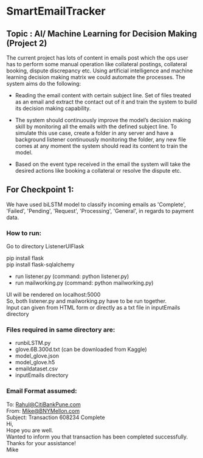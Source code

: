 # SmartEmailTracker

## Topic : AI/ Machine Learning for Decision Making (Project 2)

The current project has lots of content in emails post which the ops user has to perform some manual operation like collateral postings, collateral booking, dispute discrepancy etc. Using artificial intelligence and machine learning decision making matrix we could automate the processes. The system aims do the following:

- Reading the email content with certain subject line. Set of files treated as an email and extract the contact out of it and train the system to build its decision making capability.

- The system should continuously improve the model’s decision making skill by monitoring all the emails with the defined subject line. To simulate this use case, create a folder in any server and have a background listener continuously monitoring the folder, any new file comes at any moment the system should read its content to train the model.

- Based on the event type received in the email the system will take the desired actions like booking a collateral or resolve the dispute etc.


## For Checkpoint 1:
We have used biLSTM model to classify incoming emails as 'Complete', 'Failed', 'Pending', 'Request', 'Processing', 'General', in regards to payment data. 

### How to run: 

Go to directory ListenerUIFlask

pip install flask <br>
pip install flask-sqlalchemy <br>

- run listener.py (command: python listener.py) <br>
- run mailworking.py (command: python mailworking.py) <br>

UI will be rendered on localhost:5000 <br>
So, both listener.py and mailworking.py have to be run together. <br>
Input can given from HTML form or directly as a txt file in inputEmails directory

### Files required in same directory are:
- runbiLSTM.py
- glove.6B.300d.txt (can be downloaded from Kaggle)
- model_glove.json
- model_glove.h5
- emaildataset.csv
- inputEmails directory

### Email Format assumed:

To: Rahul@CitiBankPune.com <br>
From: Mike@BNYMellon.com <br>
Subject: Transaction 608234 Complete <br>
Hi, <br>
Hope you are well. <br>
Wanted to inform you that transaction has been completed successfully. <br>
Thanks for your assistance! <br>
Mike <br>
